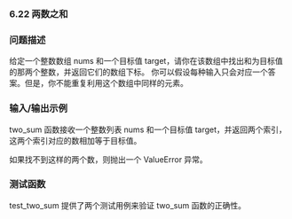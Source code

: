 ### 6.22 两数之和

### 问题描述
给定一个整数数组 nums 和一个目标值 target，请你在该数组中找出和为目标值的那两个整数，并返回它们的数组下标。
你可以假设每种输入只会对应一个答案。但是，你不能重复利用这个数组中同样的元素。

### 输入/输出示例
two_sum 函数接收一个整数列表 nums 和一个目标值 target，并返回两个索引，这两个索引对应的数相加等于目标值。

如果找不到这样的两个数，则抛出一个 ValueError 异常。

### 测试函数

test_two_sum 提供了两个测试用例来验证 two_sum 函数的正确性。

